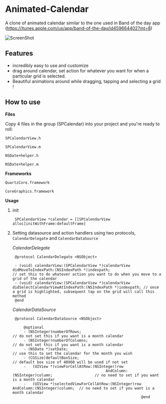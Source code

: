 Animated-Calendar
=================

A clone of animated calendar similar to the one used in Band of the day app (https://itunes.apple.com/us/app/band-of-the-day/id459664402?mt=8)

![ScreenShot](http://i.giphy.com/5xtDarH4Y5ehr0tKGju.gif)

Features
---------
* incredibly easy to use and customize
* drag around calendar, set action for whatever you want for when a particular grid is selected.
* Beautiful animations around while dragging, tapping and selecting a grid !

How to use
-----------



**Files**

Copy 4 files in the group (SPCalendar) into your project and you're ready to roll:

`SPCalendarView.h`

`SPCalendarView.m`

`NSDate+helper.h`

`NSDate+helper.m`

**Frameworks**

`QuartzCore.framework`

`CoreGraphics.framework`

**Usage**

1. init


	
		SPCalendarView *calendar = [[SPCalendarView alloc]initWithFrame:defaultFrame]
		
		
2. Setting datasource and action handlers using two protocols, `CalendarDelegate` and `CalendarDataSource`

	*CalendarDelegate*
	
		@protocol CalendarDelegate <NSObject>

		- (void) calendarView:(SPCalendarView *)calendarView didMoveToIndexPath:(NSIndexPath *)indexpath;								// set this to do whatever action you want to do when you move to a grid of the calendar
		- (void) calendarView:(SPCalendarView *)calendarView didSelectCalendarViewAtIndexPath:(NSIndexPath *)indexpath; // once a grid is highlighted, subsequent tap on the grid will call this method
		@end

	*CalendarDataSource*
	
		@protocol CalendarDataSource <NSObject>

			@optional
			- (NSInteger)numberOfRows;															// do not set this if you want is a month calendar
			- (NSInteger)numberOfColumns;														// do not set this if you want is a month calendar
			- (NSDate *)setDate;																		// use this to set the calendar for the month you wish
			- (CGSize)defaultBoxSize;																// default box size of 40X60 will be used if not set
			-	(UIView *)viewForCellAtRow:(NSInteger)row
												 AndColumn:(NSInteger)column;					// no need to set if you want is a month calendar
			-	(UIView *)selectedViewForCellAtRow:(NSInteger)row AndColumn:(NSInteger)column;	// no need to set if you want is a month calendar
																 @end






